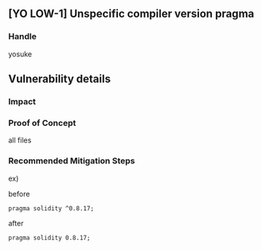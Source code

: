 ## [YO LOW-1] **Unspecific compiler version pragma**

### Handle
yosuke

## Vulnerability details
### Impact

### Proof of Concept
all files

### Recommended Mitigation Steps

ex)

before

```solidity
pragma solidity ^0.8.17;
```

after

```solidity
pragma solidity 0.8.17;
```